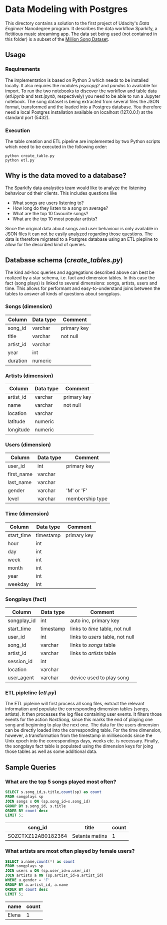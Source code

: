 # Data Modeling with Postgres
This directory contains a solution to the first project of Udacity's *Data Engineer* Nanodegree program. It describes the data workflow Sparkify, a fictitious music streamimg app. The data set being used (not contained in this folder) is a subset of the [Million Song Dataset](https://labrosa.ee.columbia.edu/millionsong/).

## Usage

### Requirements
The implementation is based on Python 3 which needs to be installed locally. It also requires the modules *psycopg2* and *pandas* to available for import. To run the two notebooks to discover the workflow and table data (*etl.ipynb* and *test.ipynb*, respectively) you need to be able to run a Jupyter notebook.
The song dataset is being extracted from several files the JSON format, transformed and the loaded into a Postgres database. You therefore need a local Postgres installation available on localhost (127.0.0.1) at the standard port (5432).

### Execution
The table creation and ETL pipeline are implemented by two Python scripts which need to be executed in the following order:
```
python create_table.py
python etl.py
```

## Why is the data moved to a database?
The Sparkify data analystics team would like to analyze the listening behaviour od their clients. This includes questions like
* What songs are users listening to?
* How long do they listen to a song on average?
* What are the top 10 favourite songs?
* What are the top 10 most popular artists?

Since the original data about songs and user behaviour is only available in JSON files it can not be easily analyzed regarding those questions. The data is therefore migrated to a Postgres database using an ETL piepline to allow for the described kind of queries.

## Database schema (*create_tables.py*)
The kind ad-hoc queries and aggregations described above can best be realized by a star schema, i.e. fact and dimension tables. In this case the fact (song plays) is linked to several dimensions: songs, artists, users and time. This allows for performant and easy-to-understand joins between the tables to answer all kinds of questions about songplays.

### Songs (dimension)

| Column   | Data type | Comment |
| -------  | --------- | ------- |
| song_id  | varchar   | primary key |
| title    | varchar   | not null |
| artist_id| varchar   |         |
| year     | int       |         |
| duration | numeric   |         |


### Artists (dimension)

| Column   | Data type | Comment |
| -------  | --------- | ------- |
| artist_id| varchar   | primary key |
| name     | varchar   | not null |
| location | varchar   |         |
| latitude | numeric   |         |
| longitude| numeric   |         |

### Users (dimension)

| Column    | Data type | Comment |
| -------   | --------- | ------- |
| user_id   | int       | primary key |
| first_name| varchar   |         |
| last_name | varchar   |         |
| gender    | varchar   | 'M' or 'F'|
| level     | varchar   | membership type|

### Time (dimension)

| Column     | Data type | Comment |
| -------    | --------- | ------- |
| start_time | timestamp | primary key |
| hour       | int       |         |
| day        | int       |         |
| week       | int       |         |
| month      | int       |         |
| year       | int       |         |
| weekday    | int       |         |

### Songplays (fact)

| Column      | Data type | Comment |
| -------     | --------- | ------- |
| songplay_id | int       | auto inc, primary key|
| start_time  | timestamp | links to *time* table, not null|
| user_id     | int       | links to *users* table, not null |
| song_id     | varchar   | links to *songs* table |
| artist_id   | varchar   | links to *artists* table |
| session_id  | int       |         |
| location    | varchar   |         |
| user_agent  | varchar   | device used to play song  |

### ETL pipleline (*etl.py*)
The ETL pipleine will first process all song files, extract the relevant information and populate the corresponding dimension tables (songs, artists). It then processes the log files containing user events. It filters those events for the action *NextSong*, since this marks the end of playing one song and beginning to play the next one. The data for the users dimension can be directly loaded into the corresponding table. For the time dimension, however, a transformation from the timestamp in milliseconds since the Unix epoch into the correspondings days, weeks etc. is necessary.
Finally, the songplays fact table is populated using the dimension keys for joing those tables as well as some additional data.

## Sample Queries
### What are the top 5 songs played most often?
```SQL
SELECT s.song_id,s.title,count(sp) as count
FROM songplays sp
JOIN songs s ON (sp.song_id=s.song_id)
GROUP BY s.song_id, s.title
ORDER BY count desc
LIMIT 5;
```
|song_id 	|title 	|count|
|-----------|-------|-----|
|SOZCTXZ12AB0182364 	|Setanta matins 	|1|

### What artists are most often played by female users?
```SQL
SELECT a.name,count(*) as count
FROM songplays sp
JOIN users u ON (sp.user_id=u.user_id)
JOIN artists a ON (sp.artist_id=a.artist_id)
WHERE u.gender = 'F'
GROUP BY a.artist_id, a.name
ORDER BY count desc
LIMIT 5;
```
|name |count|
|-----|-----|
|Elena|1  |